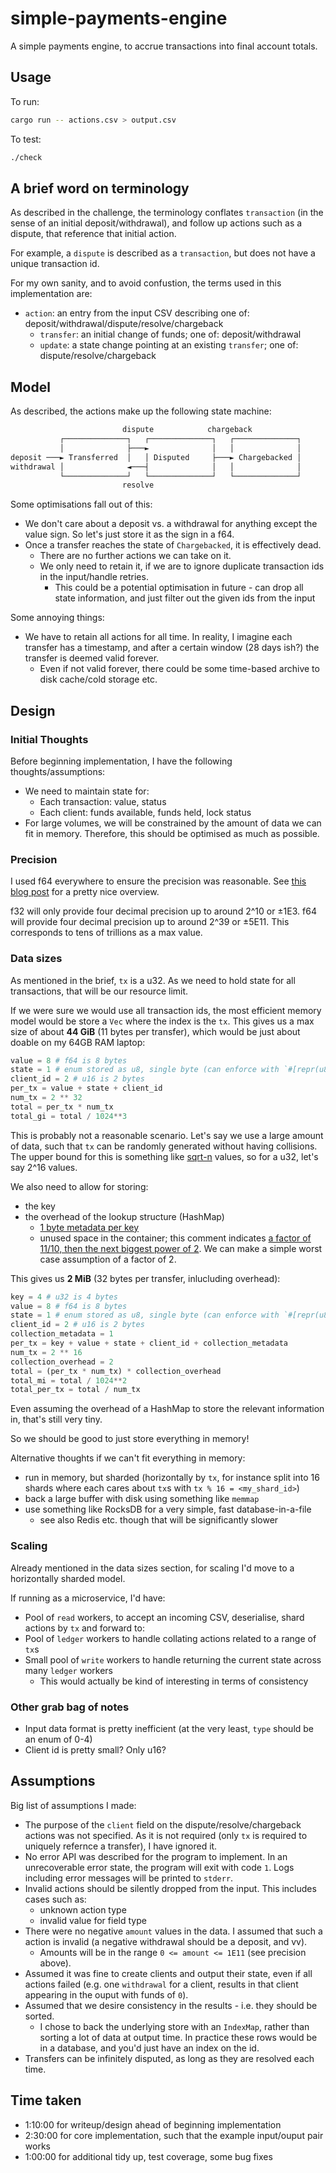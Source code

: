 # simple-payments-engine

A simple payments engine, to accrue transactions into final account totals.

## Usage

To run:

```bash
cargo run -- actions.csv > output.csv
```

To test:

```bash
./check
```

## A brief word on terminology

As described in the challenge, the terminology conflates `transaction` (in the sense of an initial deposit/withdrawal),
and follow up actions such as a dispute, that reference that initial action.

For example, a `dispute` is described as a `transaction`, but does not have a unique transaction id.

For my own sanity, and to avoid confustion, the terms used in this implementation are:

- `action`: an entry from the input CSV describing one of: deposit/withdrawal/dispute/resolve/chargeback
  - `transfer`: an initial change of funds; one of: deposit/withdrawal
  - `update`: a state change pointing at an existing `transfer`; one of: dispute/resolve/chargeback

## Model

As described, the actions make up the following state machine:

```txt
                         dispute            chargeback
           ┌──────────────┐   ┌──────────────┐   ┌──────────────┐
           │              ├───►              │   │              │
deposit ───► Transferred  │   │ Disputed     ├───► Chargebacked │
withdrawal │              ◄───┤              │   │              │
           └──────────────┘   └──────────────┘   └──────────────┘
                         resolve
```

Some optimisations fall out of this:

- We don't care about a deposit vs. a withdrawal for anything except the value sign. So let's just store it as the sign in a f64.
- Once a transfer reaches the state of `Chargebacked`, it is effectively dead.
  - There are no further actions we can take on it.
  - We only need to retain it, if we are to ignore duplicate transaction ids in the input/handle retries.
    - This could be a potential optimisation in future - can drop all state information, and just filter out the given ids from the input

Some annoying things:

- We have to retain all actions for all time. In reality, I imagine each transfer has a timestamp,
  and after a certain window (28 days ish?) the transfer is deemed valid forever.
  - Even if not valid forever, there could be some time-based archive to disk cache/cold storage etc.

## Design

### Initial Thoughts

Before beginning implementation, I have the following thoughts/assumptions:

- We need to maintain state for:
  - Each transaction: value, status
  - Each client: funds available, funds held, lock status
- For large volumes, we will be constrained by the amount of data we can fit in memory. Therefore, this should be optimised as much as possible.

### Precision

I used f64 everywhere to ensure the precision was reasonable. See [this blog post](https://blog.demofox.org/2017/11/21/floating-point-precision/) for a pretty nice overview.

f32 will only provide four decimal precision up to around 2^10 or ±1E3. f64 will provide four decimal precision up to around 2^39 or ±5E11. This corresponds to tens of trillions as a max value.

### Data sizes

As mentioned in the brief, `tx` is a u32. As we need to hold state for all transactions, that will be our resource limit.

If we were sure we would use all transaction ids, the most efficient memory model would be store a `Vec` where the index is the `tx`. This gives us a max size of about **44 GiB** (11 bytes per transfer), which would be just about doable on my 64GB RAM laptop:

```python
value = 8 # f64 is 8 bytes
state = 1 # enum stored as u8, single byte (can enforce with `#[repr(u8)]`
client_id = 2 # u16 is 2 bytes
per_tx = value + state + client_id
num_tx = 2 ** 32
total = per_tx * num_tx
total_gi = total / 1024**3
```

This is probably not a reasonable scenario. Let's say we use a large amount of data, such that `tx`
can be randomly generated without having collisions. The upper bound for this is something like
[sqrt-n](https://www.johndcook.com/blog/2017/01/10/probability-of-secure-hash-collisions) values, so
for a u32, let's say 2^16 values.

We also need to allow for storing:

- the key
- the overhead of the lookup structure (HashMap)
  - [1 byte metadata per key](https://www.reddit.com/r/rust/comments/prirpw/memory_efficient_hashmap/hdkjpsc/)
  - unused space in the container; this comment indicates [a factor of 11/10, then the next biggest power of 2](https://github.com/servo/servo/issues/6908#issuecomment-127729009).
    We can make a simple worst case assumption of a factor of 2.

This gives us **2 MiB** (32 bytes per transfer, inlucluding overhead):

```python
key = 4 # u32 is 4 bytes
value = 8 # f64 is 8 bytes
state = 1 # enum stored as u8, single byte (can enforce with `#[repr(u8)]`
client_id = 2 # u16 is 2 bytes
collection_metadata = 1
per_tx = key + value + state + client_id + collection_metadata
num_tx = 2 ** 16
collection_overhead = 2
total = (per_tx * num_tx) * collection_overhead
total_mi = total / 1024**2
total_per_tx = total / num_tx
```

Even assuming the overhead of a HashMap to store the relevant information in, that's still very tiny.

So we should be good to just store everything in memory!

Alternative thoughts if we can't fit everything in memory:

- run in memory, but sharded (horizontally by `tx`, for instance split into 16 shards where each cares about `tx`s with `tx % 16 = <my_shard_id>`)
- back a large buffer with disk using something like `memmap`
- use something like RocksDB for a very simple, fast database-in-a-file
  - see also Redis etc. though that will be significantly slower

### Scaling

Already mentioned in the data sizes section, for scaling I'd move to a horizontally sharded model.

If running as a microservice, I'd have:

- Pool of `read` workers, to accept an incoming CSV, deserialise, shard actions by `tx` and forward to:
- Pool of `ledger` workers to handle collating actions related to a range of `tx`s
- Small pool of `write` workers to handle returning the current state across many `ledger` workers
  - This would actually be kind of interesting in terms of consistency

### Other grab bag of notes

- Input data format is pretty inefficient (at the very least, `type` should be an enum of 0-4)
- Client id is pretty small? Only u16?

## Assumptions

Big list of assumptions I made:

- The purpose of the `client` field on the dispute/resolve/chargeback actions was not specified.
  As it is not required (only `tx` is required to uniquely refernce a transfer), I have ignored it.
- No error API was described for the program to implement.
  In an unrecoverable error state, the program will exit with code `1`.
  Logs including error messages will be printed to `stderr`.
- Invalid actions should be silently dropped from the input. This includes cases such as:
  - unknown action type
  - invalid value for field type
- There were no negative `amount` values in the data. I assumed that such a action is invalid (a negative withdrawal should be a deposit, and vv).
  - Amounts will be in the range `0 <= amount <= 1E11` (see precision above).
- Assumed it was fine to create clients and output their state, even if all actions failed (e.g. one `withdrawal` for a client, results in that client appearing in the ouput with funds of `0`).
- Assumed that we desire consistency in the results - i.e. they should be sorted.
  - I chose to back the underlying store with an `IndexMap`, rather than sorting a lot of data at output time.
    In practice these rows would be in a database, and you'd just have an index on the id.
- Transfers can be infinitely disputed, as long as they are resolved each time.

## Time taken

- 1:10:00 for writeup/design ahead of beginning implementation
- 2:30:00 for core implementation, such that the example input/ouput pair works
- 1:00:00 for additional tidy up, test coverage, some bug fixes
